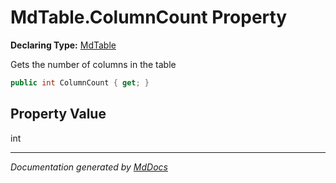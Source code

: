 # MdTable.ColumnCount Property

**Declaring Type:** [MdTable](../index.md)

Gets the number of columns in the table

```csharp
public int ColumnCount { get; }
```

## Property Value

int

___

*Documentation generated by [MdDocs](https://github.com/ap0llo/mddocs)*
